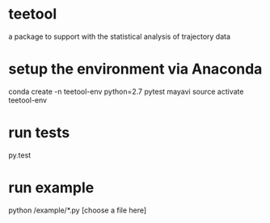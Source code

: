 # teetool
a package to support with the statistical analysis of trajectory data

# setup the environment via Anaconda
conda create -n teetool-env python=2.7 pytest mayavi
source activate teetool-env

# run tests
py.test

# run example
python /example/*.py [choose a file here]
